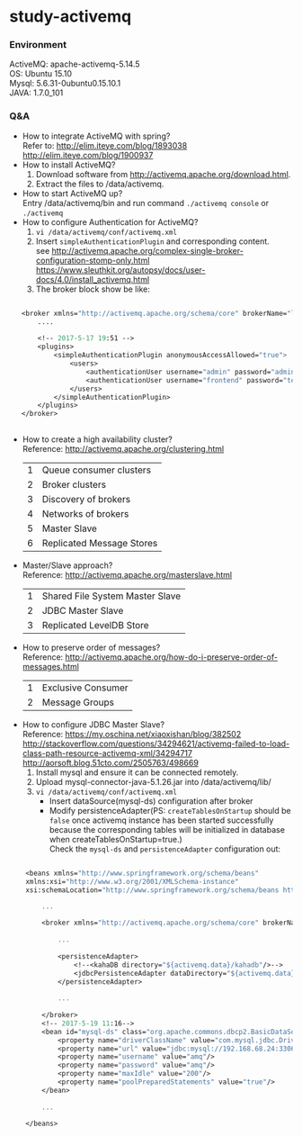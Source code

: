 # study-activemq
### Environment 
ActiveMQ: apache-activemq-5.14.5  
OS: Ubuntu 15.10  
Mysql: 5.6.31-0ubuntu0.15.10.1  
JAVA: 1.7.0_101  
### Q&A  
+	How to integrate ActiveMQ with spring?  
	Refer to: http://elim.iteye.com/blog/1893038  
	http://elim.iteye.com/blog/1900937
+	How to install ActiveMQ?  
	1. Download software from http://activemq.apache.org/download.html.  
	2. Extract the files to /data/activemq.
+	How to start ActiveMQ up?  
	Entry /data/activemq/bin and run command `./activemq console` or `./activemq`
+	How to configure Authentication for ActiveMQ?  
	1. ``vi /data/activemq/conf/activemq.xml``  
	2. Insert `simpleAuthenticationPlugin` and corresponding content.  
	see http://activemq.apache.org/complex-single-broker-configuration-stomp-only.html  
	https://www.sleuthkit.org/autopsy/docs/user-docs/4.0/install_activemq.html    
	3. The broker block show be like:
 ```scheme

	<broker xmlns="http://activemq.apache.org/schema/core" brokerName="localhost"dataDirectory="${activemq.data}">
		....
	
		<!-- 2017-5-17 19:51 -->
		<plugins>
			<simpleAuthenticationPlugin anonymousAccessAllowed="true">
				<users>
					<authenticationUser username="admin" password="admin" groups="producers,consumers,admins" />
					<authenticationUser username="frontend" password="test" groups="producers,consumers" />
				</users>
			</simpleAuthenticationPlugin>
		</plugins>
	</broker>
    
```
+	How to create a high availability cluster?  
	Reference: http://activemq.apache.org/clustering.html  
	<table>
		<tr><td>1</td><td>Queue consumer clusters</td></tr>
		<tr><td>2</td><td>Broker clusters</td></tr>
		<tr><td>3</td><td>Discovery of brokers</td></tr>
		<tr><td>4</td><td>Networks of brokers</td></tr>
		<tr><td>5</td><td>Master Slave</td></tr>
		<tr><td>6</td><td>Replicated Message Stores</td></tr>
	</table>
+	Master/Slave approach?  
	Reference: http://activemq.apache.org/masterslave.html  
	<table>
		<tr><td>1</td><td>Shared File System Master Slave</td></tr>
		<tr><td>2</td><td>JDBC Master Slave</td></tr>
		<tr><td>3</td><td>Replicated LevelDB Store</td></tr>
	</table>
+	How to preserve order of messages?  
	Reference: http://activemq.apache.org/how-do-i-preserve-order-of-messages.html
	<table>
		<tr><td>1</td><td>Exclusive Consumer</td></tr>
		<tr><td>2</td><td>Message Groups</td></tr>
	</table>  
+	How to configure JDBC Master Slave?  
	Reference: https://my.oschina.net/xiaoxishan/blog/382502  
	http://stackoverflow.com/questions/34294621/activemq-failed-to-load-class-path-resource-activemq-xml/34294717  
	http://aorsoft.blog.51cto.com/2505763/498669  
	1. Install mysql and ensure it can be connected remotely.  
	2. Upload mysql-connector-java-5.1.26.jar into /data/activemq/lib/  
	3. `vi /data/activemq/conf/activemq.xml`  
		-	Insert dataSource(mysql-ds) configuration after broker  
		-	Modify persistenceAdapter(PS: `createTablesOnStartup` should be `false` once activemq instance has been started successfully because the corresponding tables will be initialized in database when createTablesOnStartup=true.)  
		Check the `mysql-ds` and `persistenceAdapter` configuration out:  
```scheme

	<beans xmlns="http://www.springframework.org/schema/beans"
	xmlns:xsi="http://www.w3.org/2001/XMLSchema-instance"
	xsi:schemaLocation="http://www.springframework.org/schema/beans http://www.springframework.org/schema/beans/spring-beans.xsd  http://activemq.apache.org/schema/core http://activemq.apache.org/schema/core/activemq-core.xsd">

	    ...
	    
	    <broker xmlns="http://activemq.apache.org/schema/core" brokerName="localhost" dataDirectory="${activemq.data}">
	
	        ...
	        
	        <persistenceAdapter>
	            <!--<kahaDB directory="${activemq.data}/kahadb"/>-->
	            <jdbcPersistenceAdapter dataDirectory="${activemq.data}" dataSource="#mysql-ds" createTablesOnStartup="false"/>
	        </persistenceAdapter>
	
	        ...
	
	    </broker>
	    <!-- 2017-5-19 11:16-->
	    <bean id="mysql-ds" class="org.apache.commons.dbcp2.BasicDataSource" destroy-method="close">
	        <property name="driverClassName" value="com.mysql.jdbc.Driver"/>
	        <property name="url" value="jdbc:mysql://192.168.68.24:3306/amq?relaxAutoCommit=true"/>
	        <property name="username" value="amq"/>
	        <property name="password" value="amq"/>
	        <property name="maxIdle" value="200"/>  
	        <property name="poolPreparedStatements" value="true"/>
	    </bean>
	
	    ...
	
	</beans>

```		